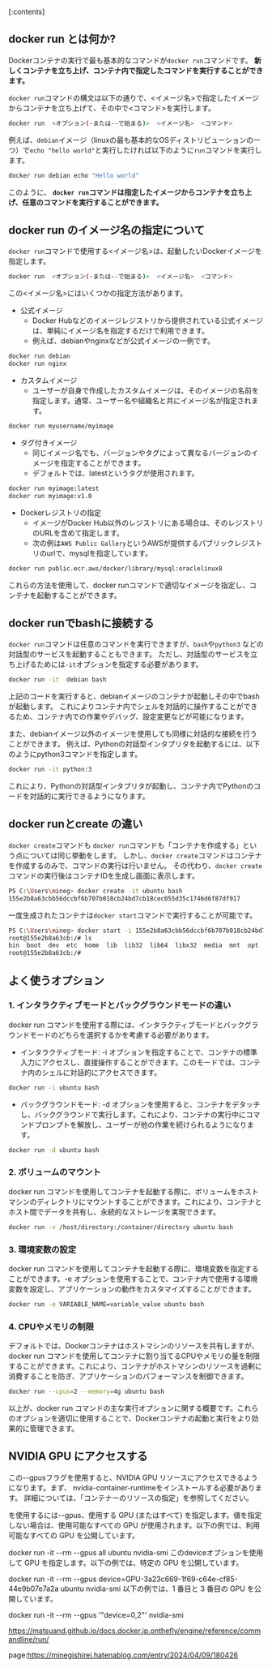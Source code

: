 

[:contents]



## docker run とは何か?

Dockerコンテナの実行で最も基本的なコマンドが`docker run`コマンドです。
**新しくコンテナを立ち上げ、コンテナ内で指定したコマンドを実行することができます。**

`docker run`コマンドの構文は以下の通りで、<イメージ名>で指定したイメージからコンテナを立ち上げて、その中で<コマンド>を実行します。

```sh
docker run  <オプション(-または--で始まる)>  <イメージ名>  <コマンド>
```

例えば、`debian`イメージ（linuxの最も基本的なOSディストリビューションの一つ）で`echo "hello world"`と実行したければ以下のように`run`コマンドを実行します。

```sh
docker run debian echo "Hello world"
```

このように、 **`docker run`コマンドは指定したイメージからコンテナを立ち上げ、任意のコマンドを実行することができます。** 



## docker run のイメージ名の指定について

`docker run`コマンドで使用する<イメージ名>は、起動したいDockerイメージを指定します。

```sh
docker run  <オプション(-または--で始まる)>  <イメージ名>  <コマンド>
```

この<イメージ名>にはいくつかの指定方法があります。

- 公式イメージ
    - Docker Hubなどのイメージレジストリから提供されている公式イメージは、単純にイメージ名を指定するだけで利用できます。
    - 例えば、debianやnginxなどが公式イメージの一例です。

```sh
docker run debian
docker run nginx
```

- カスタムイメージ
    - ユーザーが自身で作成したカスタムイメージは、そのイメージの名前を指定します。通常、ユーザー名や組織名と共にイメージ名が指定されます。

```sh
docker run myusername/myimage
```

- タグ付きイメージ
    - 同じイメージ名でも、バージョンやタグによって異なるバージョンのイメージを指定することができます。
    - デフォルトでは、latestというタグが使用されます。

```sh
docker run myimage:latest
docker run myimage:v1.0
```


- Dockerレジストリの指定
    - イメージがDocker Hub以外のレジストリにある場合は、そのレジストリのURLを含めて指定します。
    - 次の例は`AWS Public Gallery`というAWSが提供するパブリックレジストリのurlで、mysqlを指定しています。

```sh
docker run public.ecr.aws/docker/library/mysql:oraclelinux8
```

これらの方法を使用して、docker runコマンドで適切なイメージを指定し、コンテナを起動することができます。






## docker runでbashに接続する

`docker run`コマンドは任意のコマンドを実行できますが、`bash`や`python3` などの対話型のサービスを起動することもできます。
ただし、対話型のサービスを立ち上げるためには`-it`オプションを指定する必要があります。

```sh
docker run -it  debian bash
```

上記のコードを実行すると、debianイメージのコンテナが起動しその中でbashが起動します。
これによりコンテナ内でシェルを対話的に操作することができるため、コンテナ内での作業やデバッグ、設定変更などが可能になります。

また、debianイメージ以外のイメージを使用しても同様に対話的な接続を行うことができます。
例えば、Pythonの対話型インタプリタを起動するには、以下のようにpython3コマンドを指定します。

```sh
docker run -it python:3
```

これにより、Pythonの対話型インタプリタが起動し、コンテナ内でPythonのコードを対話的に実行できるようになります。



## docker runとcreate の違い

`docker create`コマンドも `docker run`コマンドも「コンテナを作成する」という点については同じ挙動をします。
しかし、`docker create`コマンドはコンテナを作成するのみで、コマンドの実行は行いません。
その代わり、`docker create`コマンドの実行後はコンテナIDを生成し画面に表示します。

```sh
PS C:\Users\mineg> docker create -it ubuntu bash
155e2b8a63cbb56dccbf6b707b018cb24bd7cb18cec055d35c1746d6f87df917
```

一度生成されたコンテナは`docker start`コマンドで実行することが可能です。

```sh
PS C:\Users\mineg> docker start -i 155e2b8a63cbb56dccbf6b707b018cb24bd7cb18cec055d35c1746d6f87df917
root@155e2b8a63cb:/# ls
bin  boot  dev  etc  home  lib  lib32  lib64  libx32  media  mnt  opt  proc  root  run  sbin  srv  sys  tmp  usr  var
root@155e2b8a63cb:/#
```


## よく使うオプション

### 1. インタラクティブモードとバックグラウンドモードの違い

docker run コマンドを使用する際には、インタラクティブモードとバックグラウンドモードのどちらを選択するかを考慮する必要があります。

- インタラクティブモード: -i オプションを指定することで、コンテナの標準入力にアクセスし、直接操作することができます。このモードでは、コンテナ内のシェルに対話的にアクセスできます。

```sh
docker run -i ubuntu bash
```

- バックグラウンドモード: -d オプションを使用すると、コンテナをデタッチし、バックグラウンドで実行します。これにより、コンテナの実行中にコマンドプロンプトを解放し、ユーザーが他の作業を続けられるようになります。

```sh
docker run -d ubuntu bash
```


### 2. ボリュームのマウント

docker run コマンドを使用してコンテナを起動する際に、ボリュームをホストマシンのディレクトリにマウントすることができます。これにより、コンテナとホスト間でデータを共有し、永続的なストレージを実現できます。

```sh
docker run -v /host/directory:/container/directory ubuntu bash
```

### 3. 環境変数の設定

docker run コマンドを使用してコンテナを起動する際に、環境変数を指定することができます。-e オプションを使用することで、コンテナ内で使用する環境変数を設定し、アプリケーションの動作をカスタマイズすることができます。

```sh
docker run -e VARIABLE_NAME=variable_value ubuntu bash
```

### 4. CPUやメモリの制限

デフォルトでは、Dockerコンテナはホストマシンのリソースを共有しますが、docker run コマンドを使用してコンテナに割り当てるCPUやメモリの量を制限することができます。これにより、コンテナがホストマシンのリソースを過剰に消費することを防ぎ、アプリケーションのパフォーマンスを制御できます。

```sh
docker run --cpus=2 --memory=4g ubuntu bash
```

以上が、docker run コマンドの主な実行オプションに関する概要です。これらのオプションを適切に使用することで、Dockerコンテナの起動と実行をより効果的に管理できます。







## NVIDIA GPU にアクセスする

この--gpusフラグを使用すると、NVIDIA GPU リソースにアクセスできるようになります。まず、 nvidia-container-runtimeをインストールする必要があります。 詳細については、「コンテナーのリソースの指定」を参照してください。

を使用するには--gpus、使用する GPU (またはすべて) を指定します。値を指定しない場合は、使用可能なすべての GPU が使用されます。以下の例では、利用可能なすべての GPU を公開しています。

 docker run -it --rm --gpus all ubuntu nvidia-smi
このdeviceオプションを使用して GPU を指定します。以下の例では、特定の GPU を公開しています。

 docker run -it --rm --gpus device=GPU-3a23c669-1f69-c64e-cf85-44e9b07e7a2a ubuntu nvidia-smi
以下の例では、1 番目と 3 番目の GPU を公開しています。

 docker run -it --rm --gpus '"device=0,2"' nvidia-smi


https://matsuand.github.io/docs.docker.jp.onthefly/engine/reference/commandline/run/











page:https://minegishirei.hatenablog.com/entry/2024/04/09/180426


